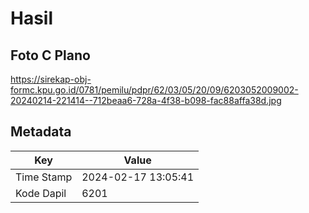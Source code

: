 # Hasil

## Foto C Plano

https://sirekap-obj-formc.kpu.go.id/0781/pemilu/pdpr/62/03/05/20/09/6203052009002-20240214-221414--712beaa6-728a-4f38-b098-fac88affa38d.jpg


## Metadata

| Key        | Value               |
| ---------- | ------------------- |
| Time Stamp | 2024-02-17 13:05:41 |
| Kode Dapil | 6201                |



